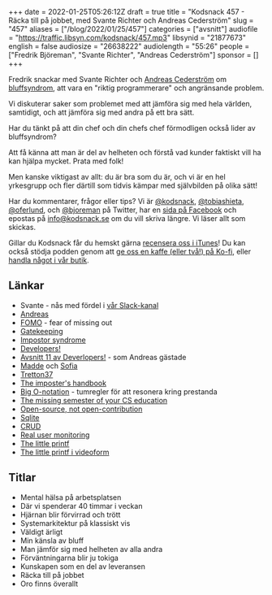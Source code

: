 +++
date = 2022-01-25T05:26:12Z
draft = true
title = "Kodsnack 457 - Räcka till på jobbet, med Svante Richter och Andreas Cederström"
slug = "457"
aliases = ["/blog/2022/01/25/457"]
categories = ["avsnitt"]
audiofile = "https://traffic.libsyn.com/kodsnack/457.mp3"
libsynid = "21877673"
english = false
audiosize = "26638222"
audiolength = "55:26"
people = ["Fredrik Björeman", "Svante Richter", "Andreas Cederström"]
sponsor = []
+++

Fredrik snackar med Svante Richter och [Andreas Cederström](https://twitter.com/andriijas) om [bluffsyndrom](https://en.wikipedia.org/wiki/Impostor_syndrome), att vara en "riktig programmerare" och angränsande problem.

Vi diskuterar saker som problemet med att jämföra sig med hela världen, samtidigt, och att jämföra sig med andra på ett bra sätt.

Har du tänkt på att din chef och din chefs chef förmodligen också lider av bluffsyndrom?

Att få känna att man är del av helheten och förstå vad kunder faktiskt vill ha kan hjälpa mycket. Prata med folk!

Men kanske viktigast av allt: du är bra som du är, och vi är en hel yrkesgrupp och fler därtill som tidvis kämpar med självbilden på olika sätt!

Har du kommentarer, frågor eller tips? Vi är [@kodsnack](https://www.twitter.com/kodsnack), [@tobiashieta](https://www.twitter.com/tobiashieta), [@oferlund](https://www.twitter.com/oferlund), och [@bjoreman](https://www.twitter.com/bjoreman) på Twitter, har en [sida på Facebook](https://www.facebook.com/kodsnack) och epostas på [info@kodsnack.se](mailto:info@kodsnack.se) om du vill skriva längre. Vi läser allt som skickas.

Gillar du Kodsnack får du hemskt gärna [recensera oss i iTunes](https://itunes.apple.com/se/podcast/kodsnack/id561631498?l=en)! Du kan också stödja podden genom att <a href="https://ko-fi.com/kodsnack" rel="payment">ge oss en kaffe (eller två!) på Ko-fi</a>, eller [handla något i vår butik](https://shop.spreadshirt.se/kodsnack/).

## Länkar ##
* Svante - nås med fördel i [vår Slack-kanal](https://join.slack.com/t/podsnack/shared_invite/zt-wh2ussm9-xFOqpvjgF16G2eDhaBy1hw)
* [Andreas](https://twitter.com/andriijas)
* [FOMO](https://en.wikipedia.org/wiki/Fear_of_missing_out) - fear of missing out
* [Gatekeeping](https://en.wikipedia.org/wiki/Gatekeeping_%28communication%29)
* [Impostor syndrome](https://en.wikipedia.org/wiki/Impostor_syndrome)
* [Developers!](https://www.developerspodcast.com/)
* [Avsnitt 11 av Deverlopers!](https://overcast.fm/+lx1a3JNi4) - som Andreas gästade 
* [Madde](https://www.linkedin.com/search/results/all/?keywords=madeleine%20sch%C3%B6nemann&origin=RICH_QUERY_SUGGESTION&position=0&searchId=6b5b8cba-7c05-41d7-bf5a-3828017ccac3&sid=~2E) och [Sofia](https://www.linkedin.com/search/results/all/?keywords=sofia%20larsson&origin=RICH_QUERY_SUGGESTION&position=0&searchId=e046178e-62d4-4ce9-927c-dd3d9cf73b89&sid=VY_)
* [Tretton37](https://tretton37.com/who-we-are)
* [The imposter's handbook](https://bigmachine.io/products/the-imposters-handbook/)
* [Big O-notation](https://en.wikipedia.org/wiki/Big_O_notation) - tumregler för att resonera kring prestanda
* [The missing semester of your CS education](https://missing.csail.mit.edu/)
* [Open-source, not open-contribution](https://sqlite.org/copyright.html)
* [Sqlite](https://en.wikipedia.org/wiki/SQLite)
* [CRUD](https://en.wikipedia.org/wiki/Create,_read,_update_and_delete)
* [Real user monitoring](https://en.wikipedia.org/wiki/Real_user_monitoring)
* [The little printf](https://ferd.ca/the-little-printf.html)
* [The little printf i videoform](https://www.youtube.com/watch?v=EWdqtMdcNkE)

## Titlar ##
* Mental hälsa på arbetsplatsen
* Där vi spenderar 40 timmar i veckan
* Hjärnan blir förvirrad och trött
* Systemarkitektur på klassiskt vis
* Väldigt ärligt
* Min känsla av bluff
* Man jämför sig med helheten av alla andra
* Förväntningarna blir ju tokiga
* Kunskapen som en del av leveransen
* Räcka till på jobbet
* Oro finns överallt